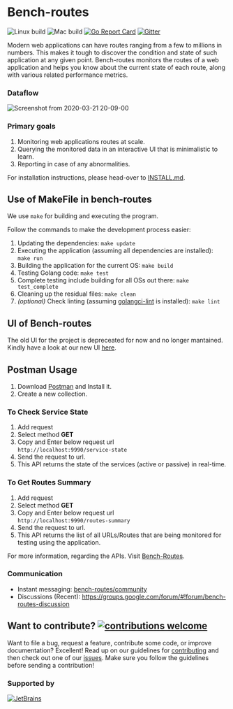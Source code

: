 # Bench-routes

![Linux build](https://github.com/bench-routes/bench-routes/actions/workflows/build-linux.yml/badge.svg)
![Mac build](https://github.com/bench-routes/bench-routes/actions/workflows/build-mac.yml/badge.svg)
[![Go Report Card](https://goreportcard.com/badge/github.com/bench-routes/bench-routes)](https://goreportcard.com/report/github.com/bench-routes/bench-routes)
[![Gitter](https://img.shields.io/badge/join%20discussions%20on%20gitter-%23benchroutes-green/)](https://gitter.im/bench-routes/community#)

Modern web applications can have routes ranging from a few to millions in numbers. This makes it tough to discover the
condition and state of such application at any given point. Bench-routes monitors the routes of a web application
and helps you know about the current state of each route, along with various related performance metrics.

### Dataflow

![Screenshot from 2020-03-21 20-09-00](https://user-images.githubusercontent.com/33792202/77228928-b139e900-6bb0-11ea-877b-54afffd2aa53.png)

### Primary goals
1. Monitoring web applications routes at scale.
2. Querying the monitored data in an interactive UI that is minimalistic to learn.
3. Reporting in case of any abnormalities.

For installation instructions, please head-over to [INSTALL.md](https://github.com/bench-routes/bench-routes/blob/master/INSTALL.md).

## Use of MakeFile in bench-routes
We use `make` for building and executing the program.

Follow the commands to make the development process easier:

1. Updating the dependencies: `make update`
2. Executing the application (assuming all dependencies are installed): `make run`
2. Building the application for the current OS: `make build`
3. Testing Golang code: `make test`
4. Complete testing include building for all OSs out there: `make test_complete`
5. Cleaning up the residual files: `make clean`
6. *(optional)* Check linting (assuming [golangci-lint](https://github.com/golangci/golangci-lint#install) is installed): `make lint`

## UI of Bench-routes
The old UI for the project is depreceated for now and no longer mantained. Kindly have a look at our new UI [here](https://github.com/bench-routes/dashboard).

## Postman Usage
1. Download [Postman](https://www.postman.com/downloads/) and Install it.
2. Create a new collection.

### To Check Service State
1. Add request
2. Select method **GET**
3. Copy and Enter below request url  
`http://localhost:9990/service-state` 
4. Send the request to url.
5. This API returns the state of the services (active or passive) in real-time.

### To Get Routes Summary
1. Add request
2. Select method **GET**
3. Copy and Enter below request url  
`http://localhost:9990/routes-summary` 
4. Send the request to url.
5. This API returns the list of all URLs/Routes that are being monitored for testing using the application.

For more information, regarding the APIs. Visit [Bench-Routes](https://documenter.getpostman.com/view/6521254/SzRuWqq9?version=latest).

### Communication

- Instant messaging: [bench-routes/community](https://gitter.im/bench-routes/community)
- Discussions (Recent): https://groups.google.com/forum/#!forum/bench-routes-discussion

## Want to contribute? [![contributions welcome](https://img.shields.io/badge/contributions-welcome-brightgreen.svg?style=flat)](https://github.com/bench-routes/bench-routes/issues)

Want to file a bug, request a feature, contribute some code, or improve documentation? Excellent! Read up on our guidelines for [contributing](CONTRIBUTING.md) and then check out one of our [issues](https://github.com/bench-routes/bench-routes/issues). Make sure you follow the guidelines before sending a contribution!
   
### Supported by

[![JetBrains](https://user-images.githubusercontent.com/36980003/111029750-5b46fc80-8424-11eb-800f-ad7f64844f0d.png)](https://jb.gg/OpenSource)
